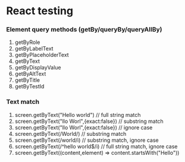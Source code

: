 # React testing

### Element query methods (getBy/queryBy/queryAllBy)

1. getByRole
2. getByLabelText
3. getByPlaceholderText
4. getByText
5. getByDisplayValue
6. getByAltText
7. getByTitle
8. getByTestId

### Text match

1. screen.getByText("Hello world") // full string match
2. screen.getByText("llo Worl",{exact:false}) // substring match
3. screen.getByText("llo Worl",{exact:false}) // ignore case
4. screen.getByText(/World/) // substring match
5. screen.getByText(/world/i) // substring match, ignore case
6. screen.getByText(/^hello world$/i) // full string match, ignore case
7. screen.getByText((content,element) => content.startsWith("Hello"))
